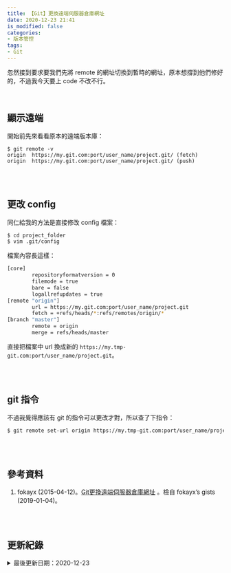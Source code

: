 ```yaml
---
title: 【Git】更換遠端伺服器倉庫網址
date: 2020-12-23 21:41
is_modified: false
categories:
- 版本管控
tags:
- Git
--- 
```


忽然接到要求要我們先將 remote 的網址切換到暫時的網址，原本想撐到他們修好的，不過我今天要上 code 不改不行。

<!--more-->
<br>

## 顯示遠端

開始前先來看看原本的遠端版本庫： 
```bash=
$ git remote -v
origin	https://my.git.com:port/user_name/project.git/ (fetch)
origin	https://my.git.com:port/user_name/project.git/ (push)
```

<br><br> 

## 更改 config

同仁給我的方法是直接修改 config 檔案：
```bash
$ cd project_folder
$ vim .git/config 
```

檔案內容長這樣：
```bash
[core]
        repositoryformatversion = 0
        filemode = true
        bare = false
        logallrefupdates = true
[remote "origin"]
        url = https://my.git.com:port/user_name/project.git
        fetch = +refs/heads/*:refs/remotes/origin/*
[branch "master"]
        remote = origin
        merge = refs/heads/master
```
 
直接把檔案中 url 換成新的 `https://my.tmp-git.com:port/user_name/project.git`。


<br><br> 

## git 指令

不過我覺得應該有 git 的指令可以更改才對，所以查了下指令：

```bash
$ git remote set-url origin https://my.tmp-git.com:port/user_name/project.git
```
 
<br><br> 

## 參考資料 
1. fokayx (2015-04-12)。[Git更換遠端伺服器倉庫網址](https://gist.github.com/fokayx/255b228ded2bca1c4f60) 。檢自 fokayx’s gists (2019-01-04)。

<br><br> 

## 更新紀錄
<details class="update_stamp">
  <summary>最後更新日期：2020-12-23</summary>
  <ul>
    <li>2020-12-23 發布</li>
    <li>2020-09-18 完稿</li>
    <li>2020-09-18 起稿</li>
  </ul>
</details>